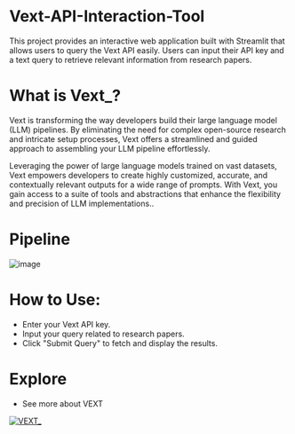 # Vext-API-Interaction-Tool
This project provides an interactive web application built with Streamlit that allows users to query the Vext API easily. Users can input their API key and a text query to retrieve relevant information from research papers. 

# What is Vext_?

Vext is transforming the way developers build their large language model (LLM) pipelines. By eliminating the need for complex open-source research and intricate setup processes, Vext offers a streamlined and guided approach to assembling your LLM pipeline effortlessly.

Leveraging the power of large language models trained on vast datasets, Vext empowers developers to create highly customized, accurate, and contextually relevant outputs for a wide range of prompts. With Vext, you gain access to a suite of tools and abstractions that enhance the flexibility and precision of LLM implementations..


# Pipeline

![image](https://github.com/user-attachments/assets/e1d2a1b8-71e2-4a4b-90b7-386138174e6a)

# How to Use:
- Enter your Vext API key.
- Input your query related to research papers.
- Click "Submit Query" to fetch and display the results.

# Explore
 - See more about VEXT

[![VEXT_](https://img.shields.io/badge/my_portfolio-000?style=for-the-badge&logo=ko-fi&logoColor=white)](https://help.vextapp.com/en/articles/9113372-how-to-set-up-basic-vector-database-rag)
